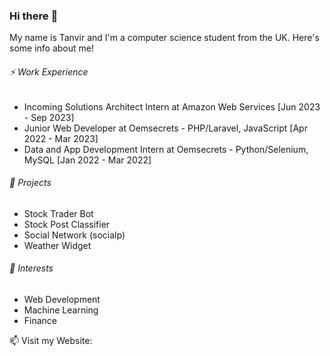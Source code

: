 ### Hi there :wave:

My name is Tanvir and I'm a computer science student from the UK. Here's some info about me!

###### :zap: Work Experience
- Incoming Solutions Architect Intern at Amazon Web Services [Jun 2023 - Sep 2023]
- Junior Web Developer at Oemsecrets - PHP/Laravel, JavaScript  [Apr 2022 - Mar 2023]
- Data and App Development Intern at Oemsecrets - Python/Selenium, MySQL [Jan 2022 - Mar 2022]


###### :telescope: Projects
- Stock Trader Bot
- Stock Post Classifier
- Social Network (socialp)
- Weather Widget

###### :seedling: Interests
- Web Development
- Machine Learning 
- Finance

:mailbox: Visit my Website:
